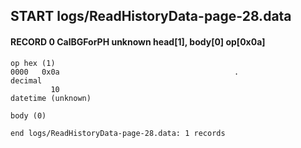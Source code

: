 ## START logs/ReadHistoryData-page-28.data
#### RECORD 0 CalBGForPH unknown head[1], body[0] op[0x0a]

    op hex (1)
    0000   0x0a                                       .
    decimal
             10
    datetime (unknown)

    body (0)

`end logs/ReadHistoryData-page-28.data: 1 records`
